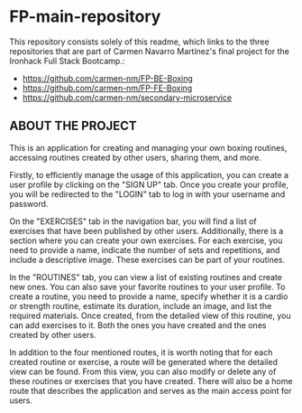 # FP-main-repository
This repository consists solely of this readme, which links to the three repositories that are part of Carmen Navarro Martínez's final project for the Ironhack Full Stack Bootcamp.:
- https://github.com/carmen-nm/FP-BE-Boxing
- https://github.com/carmen-nm/FP-FE-Boxing
- https://github.com/carmen-nm/secondary-microservice

## ABOUT THE PROJECT
This is an application for creating and managing your own boxing routines, accessing routines created by other users, sharing them, and more.

Firstly, to efficiently manage the usage of this application, you can create a user profile by clicking on the "SIGN UP" tab. Once you create your profile, you will be redirected to the "LOGIN" tab to log in with your username and password.

On the "EXERCISES" tab in the navigation bar, you will find a list of exercises that have been published by other users. Additionally, there is a section where you can create your own exercises. For each exercise, you need to provide a name, indicate the number of sets and repetitions, and include a descriptive image. These exercises can be part of your routines.

In the "ROUTINES" tab, you can view a list of existing routines and create new ones. You can also save your favorite routines to your user profile. To create a routine, you need to provide a name, specify whether it is a cardio or strength routine, estimate its duration, include an image, and list the required materials. Once created, from the detailed view of this routine, you can add exercises to it. Both the ones you have created and the ones created by other users.

In addition to the four mentioned routes, it is worth noting that for each created routine or exercise, a route will be generated where the detailed view can be found. From this view, you can also modify or delete any of these routines or exercises that you have created. There will also be a home route that describes the application and serves as the main access point for users.
